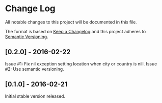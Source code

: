 # Change Log
All notable changes to this project will be documented in this file.

The format is based on [Keep a Changelog](http://keepachangelog.com/) 
and this project adheres to [Semantic Versioning](http://semver.org/).


## [0.2.0] - 2016-02-22
Issue #1: Fix nil exception setting location when city or country is nill.
Issue #2: Use semantic versioning.

## [0.1.0] - 2016-02-21
Initial stable version released.